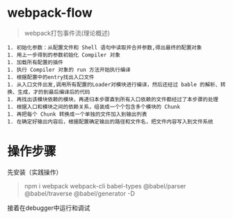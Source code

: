 # webpack-flow

> webpack打包事件流(理论概述)
```
1. 初始化参数：从配置文件和 Shell 语句中读取并合并参数,得出最终的配置对象
1. 用上一步得到的参数初始化 Compiler 对象
1. 加载所有配置的插件
1. 执行 Compiler 对象的 run 方法开始执行编译
1. 根据配置中的entry找出入口文件
1. 从入口文件出发,调用所有配置的Loader对模块进行编译，然后还经过 bable 的解析、转换、生成，才的到最后编译后的代码
1. 再找出该模块依赖的模块，再递归本步骤直到所有入口依赖的文件都经过了本步骤的处理
1. 根据入口和模块之间的依赖关系，组装成一个个包含多个模块的 Chunk
1. 再把每个 Chunk 转换成一个单独的文件加入到输出列表
1. 在确定好输出内容后，根据配置确定输出的路径和文件名，把文件内容写入到文件系统
```

# 操作步骤
先安装（实践操作）

> npm i webpack webpack-cli babel-types @babel/parser @babel/traverse @babel/generator -D

接着在debugger中运行和调试
